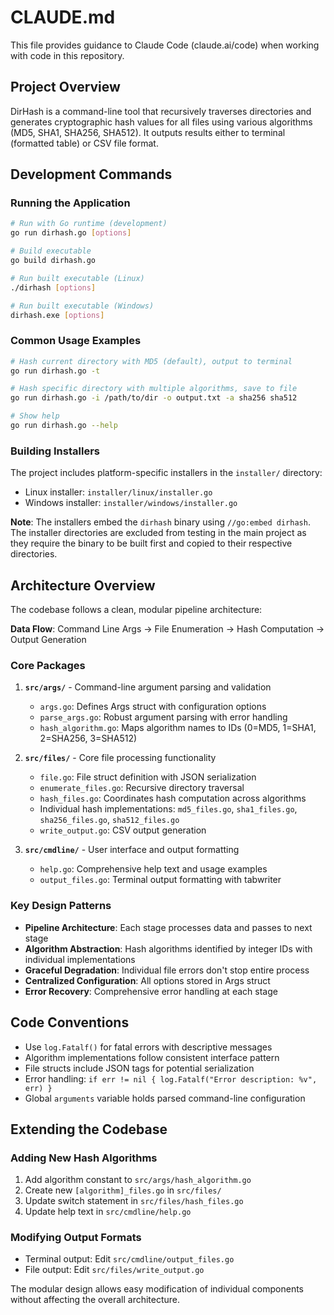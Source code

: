 # CLAUDE.md

This file provides guidance to Claude Code (claude.ai/code) when working with code in this repository.

## Project Overview

DirHash is a command-line tool that recursively traverses directories and generates cryptographic hash values for all files using various algorithms (MD5, SHA1, SHA256, SHA512). It outputs results either to terminal (formatted table) or CSV file format.

## Development Commands

### Running the Application
```bash
# Run with Go runtime (development)
go run dirhash.go [options]

# Build executable
go build dirhash.go

# Run built executable (Linux)
./dirhash [options]

# Run built executable (Windows)  
dirhash.exe [options]
```

### Common Usage Examples
```bash
# Hash current directory with MD5 (default), output to terminal
go run dirhash.go -t

# Hash specific directory with multiple algorithms, save to file
go run dirhash.go -i /path/to/dir -o output.txt -a sha256 sha512

# Show help
go run dirhash.go --help
```

### Building Installers
The project includes platform-specific installers in the `installer/` directory:
- Linux installer: `installer/linux/installer.go`
- Windows installer: `installer/windows/installer.go`

**Note**: The installers embed the `dirhash` binary using `//go:embed dirhash`. The installer directories are excluded from testing in the main project as they require the binary to be built first and copied to their respective directories.

## Architecture Overview

The codebase follows a clean, modular pipeline architecture:

**Data Flow**: Command Line Args → File Enumeration → Hash Computation → Output Generation

### Core Packages

1. **`src/args/`** - Command-line argument parsing and validation
   - `args.go`: Defines Args struct with configuration options
   - `parse_args.go`: Robust argument parsing with error handling
   - `hash_algorithm.go`: Maps algorithm names to IDs (0=MD5, 1=SHA1, 2=SHA256, 3=SHA512)

2. **`src/files/`** - Core file processing functionality  
   - `file.go`: File struct definition with JSON serialization
   - `enumerate_files.go`: Recursive directory traversal
   - `hash_files.go`: Coordinates hash computation across algorithms
   - Individual hash implementations: `md5_files.go`, `sha1_files.go`, `sha256_files.go`, `sha512_files.go`
   - `write_output.go`: CSV output generation

3. **`src/cmdline/`** - User interface and output formatting
   - `help.go`: Comprehensive help text and usage examples
   - `output_files.go`: Terminal output formatting with tabwriter

### Key Design Patterns

- **Pipeline Architecture**: Each stage processes data and passes to next stage
- **Algorithm Abstraction**: Hash algorithms identified by integer IDs with individual implementations
- **Graceful Degradation**: Individual file errors don't stop entire process
- **Centralized Configuration**: All options stored in Args struct
- **Error Recovery**: Comprehensive error handling at each stage

## Code Conventions

- Use `log.Fatalf()` for fatal errors with descriptive messages
- Algorithm implementations follow consistent interface pattern
- File structs include JSON tags for potential serialization
- Error handling: `if err != nil { log.Fatalf("Error description: %v", err) }`
- Global `arguments` variable holds parsed command-line configuration

## Extending the Codebase

### Adding New Hash Algorithms
1. Add algorithm constant to `src/args/hash_algorithm.go`
2. Create new `[algorithm]_files.go` in `src/files/`
3. Update switch statement in `src/files/hash_files.go`
4. Update help text in `src/cmdline/help.go`

### Modifying Output Formats
- Terminal output: Edit `src/cmdline/output_files.go`
- File output: Edit `src/files/write_output.go`

The modular design allows easy modification of individual components without affecting the overall architecture.